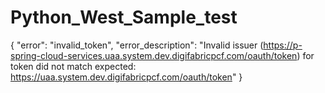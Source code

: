 # Python_West_Sample_test
{
    "error": "invalid_token",
    "error_description": "Invalid issuer (https://p-spring-cloud-services.uaa.system.dev.digifabricpcf.com/oauth/token) for token did not match expected: https://uaa.system.dev.digifabricpcf.com/oauth/token"
}
